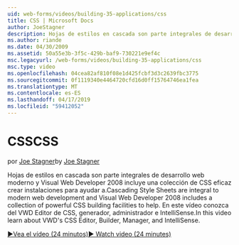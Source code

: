 ```yaml
---
uid: web-forms/videos/building-35-applications/css
title: CSS | Microsoft Docs
author: JoeStagner
description: Hojas de estilos en cascada son parte integrales de desarrollo web moderno y Visual Web Developer 2008 incluye una colección de CSS eficaz crear instalaciones para ayudar a...
ms.author: riande
ms.date: 04/30/2009
ms.assetid: 50a55e3b-3f5c-429b-baf9-730221e9ef4c
msc.legacyurl: /web-forms/videos/building-35-applications/css
msc.type: video
ms.openlocfilehash: 04cea82af810f08e1d425fcbf3d3c2639fbc3775
ms.sourcegitcommit: 0f1119340e4464720cfd16d0ff15764746ea1fea
ms.translationtype: MT
ms.contentlocale: es-ES
ms.lasthandoff: 04/17/2019
ms.locfileid: "59412052"
---
```

# <a name="css"></a><span data-ttu-id="47312-103">CSS</span><span class="sxs-lookup"><span data-stu-id="47312-103">CSS</span></span>

<span data-ttu-id="47312-104">por [Joe Stagner](https://github.com/JoeStagner)</span><span class="sxs-lookup"><span data-stu-id="47312-104">by [Joe Stagner](https://github.com/JoeStagner)</span></span>

<span data-ttu-id="47312-105">Hojas de estilos en cascada son parte integrales de desarrollo web moderno y Visual Web Developer 2008 incluye una colección de CSS eficaz crear instalaciones para ayudar a.</span><span class="sxs-lookup"><span data-stu-id="47312-105">Cascading Style Sheets are integral to modern web development and Visual Web Developer 2008 includes a collection of powerful CSS building facilities to help.</span></span> <span data-ttu-id="47312-106">En este vídeo conozca del VWD Editor de CSS, generador, administrador e IntelliSense.</span><span class="sxs-lookup"><span data-stu-id="47312-106">In this video learn about VWD's CSS Editor, Builder, Manager, and IntelliSense.</span></span>

[<span data-ttu-id="47312-107">&#9654;Vea el vídeo (24 minutos)</span><span class="sxs-lookup"><span data-stu-id="47312-107">&#9654; Watch video (24 minutes)</span></span>](https://channel9.msdn.com/Blogs/ASP-NET-Site-Videos/css)
